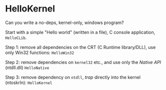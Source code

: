 # HelloKernel
Can you write a no-deps, kernel-only, windows program?

Start with a simple "Hello world" (written in a file), C console application, `HelloCLib`.

Step 1: remove all dependencies on the CRT (C Runtime library/DLL), use only Win32 functions: `HelloWin32`

Step 2: remove dependencies on `kernel32` etc., and use only the _Native API_ (ntdll.dll) `HelloNative`

Step 3: remove dependency on `ntdll`, _trap_ directly into the kernel (ntoskrln): `HelloKernel`
